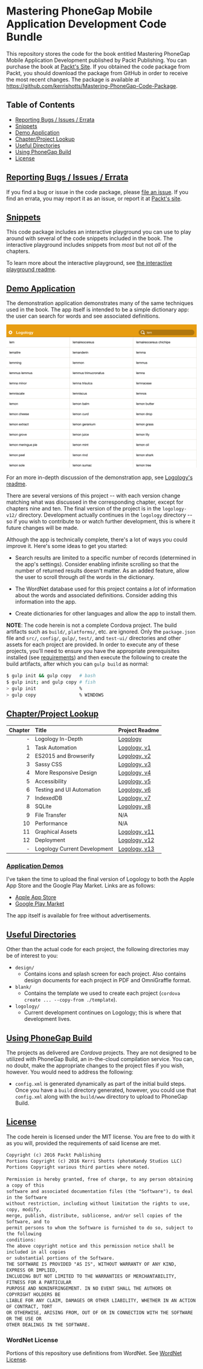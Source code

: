 # Mastering PhoneGap Mobile Application Development Code Bundle

This repository stores the code for the book entitled Mastering PhoneGap Mobile Application Development published by Packt Publishing. You can purchase the book at [Packt's Site](https://www.packtpub.com/application-development/mastering-phonegap-mobile-application-development). If you obtained the code package from Packt, you should download the package from GitHub in order to receive the most recent changes. The package is available at <https://github.com/kerrishotts/Mastering-PhoneGap-Code-Package>.

## Table of Contents

* [Reporting Bugs / Issues / Errata](#bugs)
* [Snippets](#snippets)
* [Demo Application](#demo-application)
* [Chapter/Project Lookup](#chapterproject-lookup)
* [Useful Directories](#useful-directories)
* [Using PhoneGap Build](#using-phonegap-build)
* [License](#license)

## [Reporting Bugs / Issues / Errata](id:bugs)

If you find a bug or issue in the code package, please [file an issue](https://github.com/kerrishotts/Mastering-PhoneGap-Code-Package/issues). If you find an errata, you may report it as an issue, or report it at [Packt's site](https://www.packtpub.com/books/content/errata).

## [Snippets](id:snippets)

This code package includes an interactive playground you can use to play around with several of the code snippets included in the book. The interactive playground includes snippets from *most* but not *all* of the chapters.

To learn more about the interactive playground, see [the interactive playground readme](./snippets/readme.md).


## [Demo Application](id:demoapplication)

The demonstration application demonstrates many of the same techniques used in the book. The app itself is intended to be a simple dictionary app: the user can search for words and see associated definitions.

![Logology, our demo app (iPad / Landscape)](./design/screenshots/iOS/2048x1536/SearchViewController.png)

For an more in-depth discussion of the demonstration app, see [Logology's readme](./logology-readme.md).

There are several versions of this project -- with each version change matching what was discussed in the corresponding chapter, except for chapters nine and ten. The final version of the project is in the `logology-v12/` directory. Development actually continues in the `logology` directory -- so if you wish to contribute to or watch further development, this is where it future changes will be made.

Although the app is technically complete, there's a lot of ways you could improve it. Here's some ideas to get you started:

* Search results are limited to a specific number of records (determined in the app's settings). Consider enabling infinite scrolling so that the number of returned results doesn't matter. As an added feature, allow the user to scroll through _all_ the words in the dictionary.

* The WordNet database used for this project contains a _lot_ of information about the words and associated definitions. Consider adding this information into the app.

* Create dictionaries for other languages and allow the app to install them.

**NOTE**: The code herein is not a complete Cordova project. The build artifacts such as `build/`, `platforms/`, etc. are ignored. Only the `package.json` file and `src/`, `config/`, `gulp/`, `test/`, and `test-ui/` directories and other assets for each project are provided. In order to execute any of these projects, you'll need to ensure you have the appropriate prerequisites installed (see [requirements](./requirements.md)) and then execute the following to create the build artifacts, after which you can `gulp build` as normal:

```sh
$ gulp init && gulp copy   # bash
$ gulp init; and gulp copy # fish
> gulp init                % 
> gulp copy                % WINDOWS
```


## [Chapter/Project Lookup](id:chapterproject-lookup)

|    Chapter | Title                              | Project Readme                            |
|-----------:|:---------------------------------- |:------------------------------------------|
|          - | Logology In-Depth                  | [Logology](./logology-readme.md) |
|          1 | Task Automation                    | [Logology, v1](./logology-v01/readme.md)  |
|          2 | ES2015 and Browserify              | [Logology, v2](./logology-v02/readme.md)  |
|          3 | Sassy CSS                          | [Logology, v3](./logology-v03/readme.md)  |
|          4 | More Responsive Design             | [Logology, v4](./logology-v04/readme.md)  |
|          5 | Accessibility                      | [Logology, v5](./logology-v05/readme.md)  |
|          6 | Testing and UI Automation          | [Logology, v6](./logology-v06/readme.md)  |
|          7 | IndexedDB                          | [Logology, v7](./logology-v07/readme.md)  |
|          8 | SQLite                             | [Logology, v8](./logology-v08/readme.md)  |
|          9 | File Transfer                      | N/A                                       |
|         10 | Performance                        | N/A                                       |
|         11 | Graphical Assets                   | [Logology, v11](./logology-v11/readme.md) |
|         12 | Deployment                         | [Logology, v12](./logology-v12/readme.md) |
|          - | Logology Current Development       | [Logology, v13](./logology/readme.md) |

### [Application Demos](id:application-demos)

I've taken the time to upload the final version of Logology to both the Apple App Store and the Google Play Market. Links are as follows:

* [Apple App Store](https://geo.itunes.apple.com/us/app/logology/id1068733478?mt=8)
* [Google Play Market](https://play.google.com/store/apps/details?id=com.packtpub.logology)

The app itself is available for free without advertisements.

## [Useful Directories](id:useful-directories)

Other than the actual code for each project, the following directories may be of interest to you:

* `design/`
  * Contains icons and splash screen for each project. Also contains design documents for each project in PDF and OmniGraffle format.
* `blank/`
  * Contains the template we used to create each project (`cordova create ... --copy-from ./template`).
* `logology/`
  * Current development continues on Logology; this is where that development lives.

## [Using PhoneGap Build](id:using-phonegap-build)

The projects as delivered are *Cordova* projects. They are not designed to be utilized with PhoneGap Build, an in-the-cloud compilation service. You can, no doubt, make the appropriate changes to the project files if you wish, however. You would need to address the following:

* `config.xml` is generated dynamically as part of the initial build steps. Once you have a `build` directory generated, however, you could use that `config.xml` along with the `build/www` directory to upload to PhoneGap Build.

## [License](id:license)

The code herein is licensed under the MIT license. You are free to do with it as you will, provided the requirements of said license are met.

```
Copyright (c) 2016 Packt Publishing
Portions Copyright (c) 2016 Kerri Shotts (photoKandy Studios LLC)
Portions Copyright various third parties where noted.

Permission is hereby granted, free of charge, to any person obtaining a copy of this
software and associated documentation files (the "Software"), to deal in the Software
without restriction, including without limitation the rights to use, copy, modify,
merge, publish, distribute, sublicense, and/or sell copies of the Software, and to
permit persons to whom the Software is furnished to do so, subject to the following
conditions:
The above copyright notice and this permission notice shall be included in all copies
or substantial portions of the Software.
THE SOFTWARE IS PROVIDED "AS IS", WITHOUT WARRANTY OF ANY KIND, EXPRESS OR IMPLIED,
INCLUDING BUT NOT LIMITED TO THE WARRANTIES OF MERCHANTABILITY, FITNESS FOR A PARTICULAR
PURPOSE AND NONINFRINGEMENT. IN NO EVENT SHALL THE AUTHORS OR COPYRIGHT HOLDERS BE
LIABLE FOR ANY CLAIM, DAMAGES OR OTHER LIABILITY, WHETHER IN AN ACTION OF CONTRACT, TORT
OR OTHERWISE, ARISING FROM, OUT OF OR IN CONNECTION WITH THE SOFTWARE OR THE USE OR
OTHER DEALINGS IN THE SOFTWARE.
```

### WordNet License

Portions of this repository use definitions from WordNet. See [WordNet License](./wordnet/LICENSE-WordNet.md).

